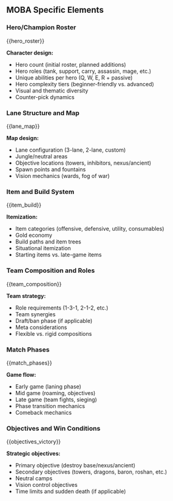 ## MOBA Specific Elements

### Hero/Champion Roster

{{hero_roster}}

**Character design:**

- Hero count (initial roster, planned additions)
- Hero roles (tank, support, carry, assassin, mage, etc.)
- Unique abilities per hero (Q, W, E, R + passive)
- Hero complexity tiers (beginner-friendly vs. advanced)
- Visual and thematic diversity
- Counter-pick dynamics

### Lane Structure and Map

{{lane_map}}

**Map design:**

- Lane configuration (3-lane, 2-lane, custom)
- Jungle/neutral areas
- Objective locations (towers, inhibitors, nexus/ancient)
- Spawn points and fountains
- Vision mechanics (wards, fog of war)

### Item and Build System

{{item_build}}

**Itemization:**

- Item categories (offensive, defensive, utility, consumables)
- Gold economy
- Build paths and item trees
- Situational itemization
- Starting items vs. late-game items

### Team Composition and Roles

{{team_composition}}

**Team strategy:**

- Role requirements (1-3-1, 2-1-2, etc.)
- Team synergies
- Draft/ban phase (if applicable)
- Meta considerations
- Flexible vs. rigid compositions

### Match Phases

{{match_phases}}

**Game flow:**

- Early game (laning phase)
- Mid game (roaming, objectives)
- Late game (team fights, sieging)
- Phase transition mechanics
- Comeback mechanics

### Objectives and Win Conditions

{{objectives_victory}}

**Strategic objectives:**

- Primary objective (destroy base/nexus/ancient)
- Secondary objectives (towers, dragons, baron, roshan, etc.)
- Neutral camps
- Vision control objectives
- Time limits and sudden death (if applicable)

